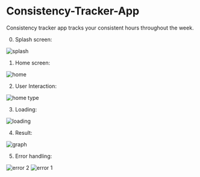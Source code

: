 # Consistency-Tracker-App
 Consistency tracker app tracks your consistent hours throughout the week.

0. Splash screen:

![splash ](https://user-images.githubusercontent.com/102667828/201686639-16312252-cfcd-4486-a222-bf370e419942.png)

1. Home screen:

![home](https://user-images.githubusercontent.com/102667828/201686346-5ed9f5a8-3c48-4ca3-a5d8-7bcef64e60bb.png)


2. User Interaction:

![home type](https://user-images.githubusercontent.com/102667828/201686840-b9e9eecc-2634-4644-b99a-b63487b50337.png)

3. Loading:

![loading ](https://user-images.githubusercontent.com/102667828/201687082-341e1c30-7061-4e2f-aa2d-fece579a6d0f.png)

4. Result:

![graph](https://user-images.githubusercontent.com/102667828/201686930-c25c8b4b-8b8a-46a2-8680-553b7b189adc.png)


5. Error handling:

![error 2](https://user-images.githubusercontent.com/102667828/201687019-f46d07d1-035a-4b73-893a-42ab1fd243b9.png)
![error 1](https://user-images.githubusercontent.com/102667828/201687028-f2e1ab54-a5ab-46cb-9a29-09b9fb5599ae.png)
